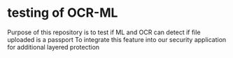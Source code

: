 # testing of OCR-ML
Purpose of this repository is to test if ML and OCR can detect if file uploaded is a passport
To integrate this feature into our security application for additional layered protection
